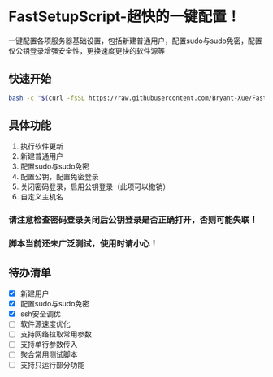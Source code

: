 # FastSetupScript-超快的一键配置！
一键配置各项服务器基础设置，包括新建普通用户，配置sudo与sudo免密，配置仅公钥登录增强安全性，更换速度更快的软件源等
## 快速开始
```bash
bash -c "$(curl -fsSL https://raw.githubusercontent.com/Bryant-Xue/FastSetupScript/main/fss.sh)"
```
## 具体功能
1. 执行软件更新
2. 新建普通用户
3. 配置sudo与sudo免密
4. 配置公钥，配置免密登录
5. 关闭密码登录，启用公钥登录（此项可以撤销）
6. 自定义主机名

### 请注意检查密码登录关闭后公钥登录是否正确打开，否则可能失联！
### 脚本当前还未广泛测试，使用时请小心！

## 待办清单
- [x] 新建用户
- [x] 配置sudo与sudo免密
- [x] ssh安全调优
- [ ] 软件源速度优化
- [ ] 支持网络拉取常用参数
- [ ] 支持单行参数传入
- [ ] 聚合常用测试脚本
- [ ] 支持只运行部分功能
